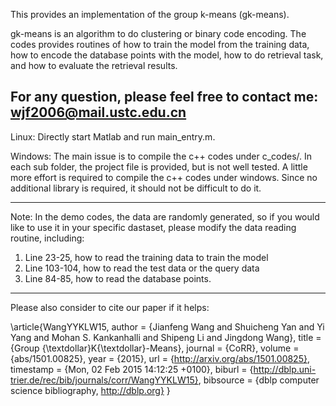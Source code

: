 
This provides an implementation of the group k-means (gk-means).

gk-means is an algorithm to do clustering or binary code encoding. The codes provides
routines of how to train the model from the training data, how to encode the database
points with the model, how to do retrieval task, and how to evaluate the retrieval 
results. 

For any question, please feel free to contact me: wjf2006@mail.ustc.edu.cn
----------------------------------------------------------------------
Linux: Directly start Matlab and run main_entry.m. 

Windows: The main issue is to compile the c++ codes under c_codes/. In each sub folder, 
    the project file is provided, but is not well tested. A little more effort is required
    to compile the c++ codes under windows. Since no additional library is required, 
    it should not be difficult to do it. 

-----------------------------------------------------------------------
Note:
In the demo codes, the data are randomly generated, so if you would like to use it in 
your specific dastaset, please modify the data reading routine, including:
1. Line 23-25, how to read the training data to train the model
2. Line 103-104, how to read the test data or the query data
3. Line 84-85, how to read the database points. 

------------------------------------------------------------------------
Please also consider to cite our paper if it helps:

\article{WangYYKLW15,
    author    = {Jianfeng Wang and
                 Shuicheng Yan and
                 Yi Yang and
                 Mohan S. Kankanhalli and
                 Shipeng Li and
                 Jingdong Wang},
    title     = {Group {\textdollar}K{\textdollar}-Means},
    journal   = {CoRR},
    volume    = {abs/1501.00825},
    year      = {2015},
    url       = {http://arxiv.org/abs/1501.00825},
    timestamp = {Mon, 02 Feb 2015 14:12:25 +0100},
    biburl    = {http://dblp.uni-trier.de/rec/bib/journals/corr/WangYYKLW15},
    bibsource = {dblp computer science bibliography, http://dblp.org}
}
